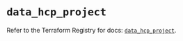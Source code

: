 # `data_hcp_project`

Refer to the Terraform Registry for docs: [`data_hcp_project`](https://registry.terraform.io/providers/hashicorp/hcp/0.93.0/docs/data-sources/project).
